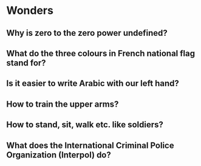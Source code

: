 # Wonders

## Why is zero to the zero power undefined?

## What do the three colours in French national flag stand for?

## Is it easier to write Arabic with our left hand?

## How to train the upper arms?

## How to stand, sit, walk etc. like soldiers?

## What does the International Criminal Police Organization (Interpol) do?
